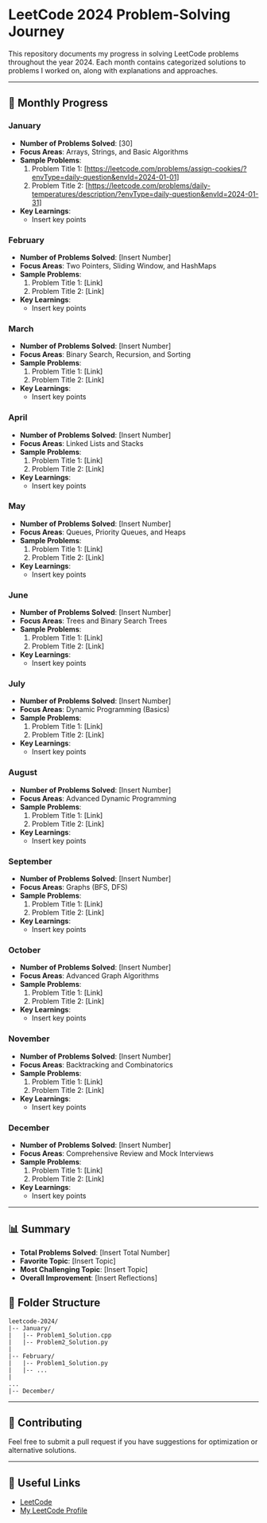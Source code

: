 # LeetCode 2024 Problem-Solving Journey

This repository documents my progress in solving LeetCode problems throughout the year 2024. Each month contains categorized solutions to problems I worked on, along with explanations and approaches.

---

## 📅 Monthly Progress

### January
- **Number of Problems Solved**: [30]
- **Focus Areas**: Arrays, Strings, and Basic Algorithms
- **Sample Problems**:
  1. Problem Title 1: [https://leetcode.com/problems/assign-cookies/?envType=daily-question&envId=2024-01-01]
  2. Problem Title 2: [https://leetcode.com/problems/daily-temperatures/description/?envType=daily-question&envId=2024-01-31]
- **Key Learnings**:
  - Insert key points

### February
- **Number of Problems Solved**: [Insert Number]
- **Focus Areas**: Two Pointers, Sliding Window, and HashMaps
- **Sample Problems**:
  1. Problem Title 1: [Link]
  2. Problem Title 2: [Link]
- **Key Learnings**:
  - Insert key points

### March
- **Number of Problems Solved**: [Insert Number]
- **Focus Areas**: Binary Search, Recursion, and Sorting
- **Sample Problems**:
  1. Problem Title 1: [Link]
  2. Problem Title 2: [Link]
- **Key Learnings**:
  - Insert key points

### April
- **Number of Problems Solved**: [Insert Number]
- **Focus Areas**: Linked Lists and Stacks
- **Sample Problems**:
  1. Problem Title 1: [Link]
  2. Problem Title 2: [Link]
- **Key Learnings**:
  - Insert key points

### May
- **Number of Problems Solved**: [Insert Number]
- **Focus Areas**: Queues, Priority Queues, and Heaps
- **Sample Problems**:
  1. Problem Title 1: [Link]
  2. Problem Title 2: [Link]
- **Key Learnings**:
  - Insert key points

### June
- **Number of Problems Solved**: [Insert Number]
- **Focus Areas**: Trees and Binary Search Trees
- **Sample Problems**:
  1. Problem Title 1: [Link]
  2. Problem Title 2: [Link]
- **Key Learnings**:
  - Insert key points

### July
- **Number of Problems Solved**: [Insert Number]
- **Focus Areas**: Dynamic Programming (Basics)
- **Sample Problems**:
  1. Problem Title 1: [Link]
  2. Problem Title 2: [Link]
- **Key Learnings**:
  - Insert key points

### August
- **Number of Problems Solved**: [Insert Number]
- **Focus Areas**: Advanced Dynamic Programming
- **Sample Problems**:
  1. Problem Title 1: [Link]
  2. Problem Title 2: [Link]
- **Key Learnings**:
  - Insert key points

### September
- **Number of Problems Solved**: [Insert Number]
- **Focus Areas**: Graphs (BFS, DFS)
- **Sample Problems**:
  1. Problem Title 1: [Link]
  2. Problem Title 2: [Link]
- **Key Learnings**:
  - Insert key points

### October
- **Number of Problems Solved**: [Insert Number]
- **Focus Areas**: Advanced Graph Algorithms
- **Sample Problems**:
  1. Problem Title 1: [Link]
  2. Problem Title 2: [Link]
- **Key Learnings**:
  - Insert key points

### November
- **Number of Problems Solved**: [Insert Number]
- **Focus Areas**: Backtracking and Combinatorics
- **Sample Problems**:
  1. Problem Title 1: [Link]
  2. Problem Title 2: [Link]
- **Key Learnings**:
  - Insert key points

### December
- **Number of Problems Solved**: [Insert Number]
- **Focus Areas**: Comprehensive Review and Mock Interviews
- **Sample Problems**:
  1. Problem Title 1: [Link]
  2. Problem Title 2: [Link]
- **Key Learnings**:
  - Insert key points

---

## 📊 Summary

- **Total Problems Solved**: [Insert Total Number]
- **Favorite Topic**: [Insert Topic]
- **Most Challenging Topic**: [Insert Topic]
- **Overall Improvement**: [Insert Reflections]

## 📁 Folder Structure
```
leetcode-2024/
|-- January/
|   |-- Problem1_Solution.cpp
|   |-- Problem2_Solution.py
|
|-- February/
|   |-- Problem1_Solution.py
|   |-- ...
|
...
|-- December/
```

---

## 🤝 Contributing
Feel free to submit a pull request if you have suggestions for optimization or alternative solutions.

---

## 🔗 Useful Links
- [LeetCode](https://leetcode.com/)
- [My LeetCode Profile](https://leetcode.com/pappukumar35)
